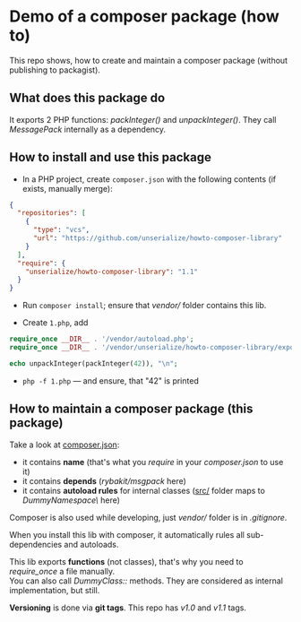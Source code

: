 # Demo of a composer package (how to)

This repo shows, how to create and maintain a composer package (without publishing to packagist). 


## What does this package do

It exports 2 PHP functions: *packInteger()* and *unpackInteger()*. They call *MessagePack* internally as a dependency.


## How to install and use this package

* In a PHP project, create `composer.json` with the following contents (if exists, manually merge):  
```json
{
  "repositories": [
    {
      "type": "vcs",
      "url": "https://github.com/unserialize/howto-composer-library"
    }
  ],
  "require": {
    "unserialize/howto-composer-library": "1.1"
  }
}
```

* Run `composer install`; ensure that *vendor/* folder contains this lib.

* Create `1.php`, add
```php
require_once __DIR__ . '/vendor/autoload.php';
require_once __DIR__ . '/vendor/unserialize/howto-composer-library/exported-functions.php';

echo unpackInteger(packInteger(42)), "\n";
``` 

* `php -f 1.php` — and ensure, that "42" is printed


## How to maintain a composer package (this package)

Take a look at [composer.json](./composer.json):
* it contains **name** (that's what you *require* in your *composer.json* to use it)
* it contains **depends** (*rybakit/msgpack* here) 
* it contains **autoload rules** for internal classes ([src/](src) folder maps to *DummyNamespace\\* here)

Composer is also used while developing, just *vendor/* folder is in *.gitignore*.

When you install this lib with composer, it automatically rules all sub-dependencies and autoloads.  

This lib exports **functions** (not classes), that's why you need to *require_once* a file manually.  
You can also call *DummyClass::* methods. They are considered as internal implementation, but still.

**Versioning** is done via **git tags**. This repo has *v1.0* and *v1.1* tags. 
